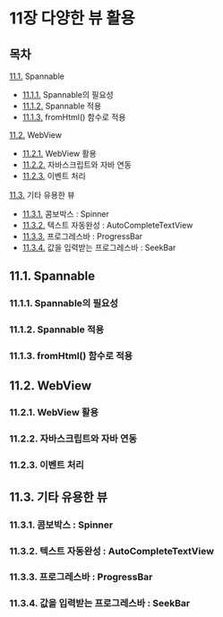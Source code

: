 # 11장 다양한 뷰 활용
## 목차
[11.1.](#111-spannable) Spannable
  - [11.1.1.](#1111-Spannable의-필요성) Spannable의 필요성
  - [11.1.2.](#1112-Spannable-적용) Spannable 적용
  - [11.1.3.](#1113-fromHtml()-함수로-적용) fromHtml() 함수로 적용
  
[11.2.](#112-spannable의-필요성) WebView
  - [11.2.1.](#1121-WebView-활용) WebView 활용
  - [11.2.2.](#1122-자바스크립트와-자바-연동) 자바스크립트와 자바 연동
  - [11.2.3.](#1123-이벤트-처리) 이벤트 처리
  
[11.3.](#113-기타-유용한-뷰) 기타 유용한 뷰
  - [11.3.1.](#1131-콤보박스-:-Spinner) 콤보박스 : Spinner
  - [11.3.2.](#1132-텍스트-자동완성-:-AutoCompleteTextView) 텍스트 자동완성 : AutoCompleteTextView
  - [11.3.3.](#1133-프로그레스바-:-ProgressBar) 프로그레스바 : ProgressBar
  - [11.3.4.](#1134-값을-입력받는-프로그레스바-:-SeekBar) 값을 입력받는 프로그레스바 : SeekBar

## 11.1. Spannable
### 11.1.1. Spannable의 필요성
### 11.1.2. Spannable 적용
### 11.1.3. fromHtml() 함수로 적용
## 11.2. WebView
### 11.2.1. WebView 활용
### 11.2.2. 자바스크립트와 자바 연동
### 11.2.3. 이벤트 처리
## 11.3. 기타 유용한 뷰
### 11.3.1. 콤보박스 : Spinner
### 11.3.2. 텍스트 자동완성 : AutoCompleteTextView
### 11.3.3. 프로그레스바 : ProgressBar
### 11.3.4. 값을 입력받는 프로그레스바 : SeekBar
